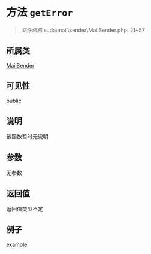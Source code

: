 # 方法 `getError`



> *文件信息* suda\mail\sender\MailSender.php: 21~57

## 所属类 

[MailSender](../MailSender.md)

## 可见性

 public 

## 说明

该函数暂时无说明


## 参数


无参数


## 返回值

返回值类型不定


## 例子

example